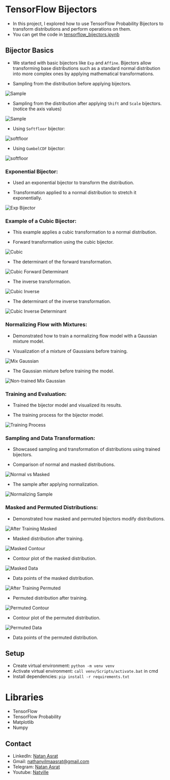 # TensorFlow Bijectors
- In this project, I explored how to use TensorFlow Probability Bijectors to transform distributions and perform operations on them.
- You can get the code in [tensorflow_bijectors.ipynb](./tensorflow_bijectors.ipynb)

## Bijector Basics
- We started with basic bijectors like `Exp` and `Affine`. Bijectors allow transforming base distributions such as a standard normal distribution into more complex ones by applying mathematical transformations.

- Sampling from the distribution before applying bijectors.

![Sample](./screenshots/sample.JPG)


- Sampling from the distribution after applying `Shift` and `Scale` bijectors. (notice the axis values)

![Sample](./screenshots/scale_and_shifted_sample.JPG)


- Using `Softfloor` bijector:

![softfloor](./screenshots/softfloor.JPG)

- Using `GumbelCDF` bijector:

![softfloor](./screenshots/gumbell.JPG)


### Exponential Bijector:
- Used an exponential bijector to transform the distribution.

- Transformation applied to a normal distribution to stretch it exponentially.

![Exp Bijector](./screenshots/exp.JPG)


### Example of a Cubic Bijector:
- This example applies a cubic transformation to a normal distribution.

- Forward transformation using the cubic bijector.

![Cubic](./screenshots/cubic.JPG)

- The determinant of the forward transformation.

![Cubic Forward Determinant](./screenshots/cubic_forward_det.JPG)

- The inverse transformation.

![Cubic Inverse](./screenshots/cubic_inv.JPG)

- The determinant of the inverse transformation.

![Cubic Inverse Determinant](./screenshots/cubic_inv_det.JPG)


### Normalizing Flow with Mixtures:
- Demonstrated how to train a normalizing flow model with a Gaussian mixture model.

- Visualization of a mixture of Gaussians before training.

![Mix Gaussian](./screenshots/mix_gauss.JPG)

- The Gaussian mixture before training the model.

![Non-trained Mix Gaussian](./screenshots/non_trained_mix_gauss.JPG)

### Training and Evaluation:
- Trained the bijector model and visualized its results.

- The training process for the bijector model.

![Training Process](./screenshots/training.JPG)


### Sampling and Data Transformation:
- Showcased sampling and transformation of distributions using trained bijectors.

- Comparison of normal and masked distributions.

![Normal vs Masked](./screenshots/normal_vs_masked.JPG)

- The sample after applying normalization.

![Normalizing Sample](./screenshots/normalizing_sample.JPG)


### Masked and Permuted Distributions:
- Demonstrated how masked and permuted bijectors modify distributions.

![After Training Masked](./screenshots/after_training_masked.JPG)
- Masked distribution after training.

![Masked Contour](./screenshots/after_training_masked_contour.JPG)
- Contour plot of the masked distribution.

![Masked Data](./screenshots/after_training_masked_data.JPG)
- Data points of the masked distribution.

![After Training Permuted](./screenshots/after_training_permuted.JPG)
- Permuted distribution after training.

![Permuted Contour](./screenshots/after_training_permuted_contour.JPG)
- Contour plot of the permuted distribution.

![Permuted Data](./screenshots/after_training_permuted_data.JPG)
- Data points of the permuted distribution.


## Setup
- Create virtual environment: `python -m venv venv`
- Activate virtual environment: `call venv/Scripts/activate.bat` in cmd
- Install dependencies: `pip install -r requirements.txt`

# Libraries
- TensorFlow
- TensorFlow Probability
- Matplotlib
- Numpy

## Contact
- LinkedIn: [Natan Asrat](https://linkedin.com/in/natan-asrat)
- Gmail: nathanyilmaasrat@gmail.com
- Telegram: [Natan Asrat](https://t.me/fail_your_way_to_success)
- Youtube: [Natville](https://www.youtube.com/@natvilletutor)
